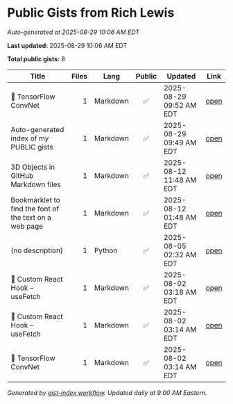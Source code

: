 # Public Gists from Rich Lewis

_Auto-generated at 2025-08-29 10:06 AM EDT_

**Last updated:** 2025-08-29 10:06 AM EDT

**Total public gists:** 8

| Title | Files | Lang | Public | Updated | Link |
|---|---:|---|:---:|---|---|
| 🧠 TensorFlow ConvNet | 1 | Markdown | ✅ | 2025-08-29 09:52 AM EDT | [open](https://gist.github.com/RichLewis007/33acea5d8a3ff20ffe01918e73551b83) |
| Auto-generated index of my PUBLIC gists | 1 | Markdown | ✅ | 2025-08-29 09:49 AM EDT | [open](https://gist.github.com/RichLewis007/a48c0ac6b651a36724ce6314d5242c74) |
| 3D Objects in GitHub Markdown files | 1 | Markdown | ✅ | 2025-08-12 11:48 AM EDT | [open](https://gist.github.com/RichLewis007/31093ca3c017021f1e502edd96bf89e7) |
| Bookmarklet to find the font of the text on a web page | 1 | Markdown | ✅ | 2025-08-12 01:48 AM EDT | [open](https://gist.github.com/RichLewis007/45384ad7d26361b85d8acbd2127a48fe) |
| (no description) | 1 | Python | ✅ | 2025-08-05 02:32 AM EDT | [open](https://gist.github.com/RichLewis007/e17ee64d75a3310518a50b3109211284) |
| 🔄 Custom React Hook – useFetch | 1 | Markdown | ✅ | 2025-08-02 03:18 AM EDT | [open](https://gist.github.com/RichLewis007/94dc04cd0150766bff8cd23c984843c0) |
| 🔄 Custom React Hook – useFetch | 1 | Markdown | ✅ | 2025-08-02 03:14 AM EDT | [open](https://gist.github.com/RichLewis007/5a8690880627e4b66fe231ba5691fe18) |
| 🧠 TensorFlow ConvNet | 1 | Markdown | ✅ | 2025-08-02 03:14 AM EDT | [open](https://gist.github.com/RichLewis007/39c9c5bcf59037c030a84501212a0733) |

_Generated by [gist-index workflow](https://github.com/RichLewis007/gist-index). Updated daily at 9:00 AM Eastern._
